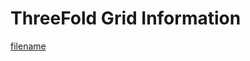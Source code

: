 # ThreeFold Grid Information

[filename](https://raw.githubusercontent.com/threefoldfoundation/info_foundation/master/definitions/threefold.md ':include')
